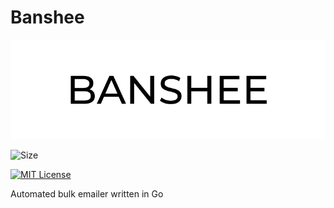 
# Banshee
![Logo](./banshee.png)

![Size](https://img.shields.io/github/repo-size/TRudenko22/Banshee)

[![MIT License](https://img.shields.io/badge/License-MIT-green.svg)](https://choosealicense.com/licenses/mit/)

Automated bulk emailer written in Go





